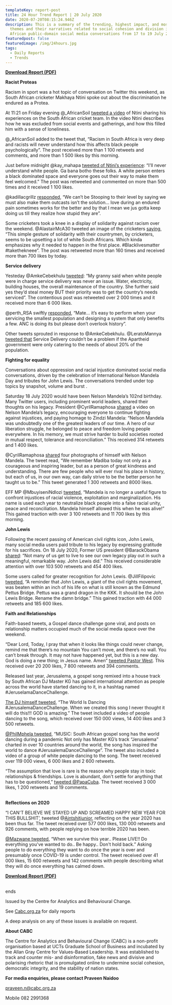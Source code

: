 ```yaml
---
templateKey: report-post
title: 24 Hour Trend Report | 20 July 2020
date: 2020-07-20T08:15:24.946Z
description: This is a summary of the trending, highest impact, and most active
  themes and their narratives related to social cohesion and division in South
  African public-domain social media conversations from 17 to 19 July 2020.
featuredpost: false
featuredimage: /img/24hours.jpg
tags:
  - Daily Reports
  - Trends
---
```

**[Download Report (PDF)](https://drive.google.com/u/0/uc?id=1rSdlZUDE9UMC8052zRkQ9GfVB77es-8h&export=download)**

**Racist Proteas**

Racism in sport was a hot topic of conversation on Twitter this weekend, as South African cricketer Makhaya Ntini spoke out about the discrimination he endured as a Protea.

At 11:21 on Friday evening @_AfricanSoil [tweeted a video](https://twitter.com/_AfricanSoil/status/1284055692039598080) of Ntini sharing his experiences on the South African cricket team. In the video Ntini describes how he was excluded from social events and gatherings, and how this filled him with a sense of loneliness.

@_AfricanSoil added to the tweet that, “Racism in South Africa is very deep and racists will never understand how this affects black people psychologically”. The post received more than 1 100 retweets and comments, and more than 1 500 likes by this morning.

Just before midnight @kay_mahapa [tweeted of Ntini’s experience](https://twitter.com/kay_mahapa/status/1284065115600560129): “I'll never understand white people. Ga bana botho these folks. A white person enters a black dominated space and everyone goes out their way to make them feel welcomed.” The post was retweeted and commented on more than 500 times and it received 1 100 likes.

@kadillacgrillz [responded](https://twitter.com/kadillacgrillz/status/1284066547519102977), “We can’t be Stooping to their level by saying we must also make them outcasts isn’t the solution... love during an endured pain sometimes works for the better and by that I mean we jus gotta keep doing us till they realize how stupid they are”.

Some cricketers took a knee in a display of solidarity against racism over the weekend. @AlastairMcA30 tweeted an image of the cricketers [saying](https://twitter.com/AlastairMcA30/status/1284554566101430272), “This simple gesture of solidarity with their countrymen, by cricketers, seems to be upsetting a lot of white South Africans. Which kinda emphasizes why it needed to happen in the first place. #Blacklivesmatter #takethekneee”. The post was retweeted more than 160 times and received more than 700 likes by today.

**Service delivery**

Yesteday @AmkeCebekhulu [tweeted](https://twitter.com/AmkeCebekhulu/status/1284800411552153601): “My granny said when white people were in charge service delivery was never an issue. Water, electricity, building houses, the overall maintenance of the country. She further said yes they’d steal money BUT their priority was to get the country’s needs serviced”. The contentious post was retweeted over 2 000 times and it received more than 6 000 likes.

@perth_RSA swiftly [responded](https://twitter.com/perth_rsa/status/1284893339779833859), “Mate... it’s easy to perform when your servicing the smallest population and designing a system that only benefits a few. ANC is doing its but please don’t overlook history”.

Other tweets sprouted in response to @AmkeCebekhulu. @LeratoMannya [tweeted that](https://twitter.com/LeratoMannya/status/1284859731056766977) Service Delivery couldn’t be a problem if the Apartheid government were only catering to the needs of about 20% of the population.

**Fighting for equality**

Conversations about oppression and racial injustice dominated social media conversations, driven by the celebration of International Nelson Mandela Day and tributes for John Lewis. The conversations trended under top topics by snapshot, volume and burst .

Saturday 18 July 2020 would have been Nelson Mandela’s 102nd birthday. Many Twitter users, including prominent world leaders, shared their thoughts on his legacy. President @CyrilRamaphosa [shared](https://twitter.com/CyrilRamaphosa/status/1284520076218163205) a video on Nelson Mandela’s legacy, encouraging everyone to continue fighting against injustices, and paying homage to Zindzi Mandela: “Nelson Mandela was undoubtedly one of the greatest leaders of our time. A hero of our liberation struggle, he belonged to peace and freedom loving people everywhere. In his memory, we must strive harder to build societies rooted in mutual respect, tolerance and reconciliation.” This received 314 retweets and 1 400 likes.

@CyrilRamaphosa [shared](https://twitter.com/CyrilRamaphosa/status/1284530822880657408) four photographs of himself with Nelson Mandela. The tweet read, “We remember Madiba today not only as a courageous and inspiring leader, but as a person of great kindness and understanding. There are few people who will ever rival his place in history, but each of us, in our own way, can daily strive to be the better person he taught us to be.” This tweet generated 1 300 retweets and 8000 likes.

EFF MP @MbuyiseniNdlozi [tweeted](https://twitter.com/MbuyiseniNdlozi/status/1284414004992122880), “Mandela is no longer a useful figure to confront injustices of racial violence, exploitation and marginalization. His name is used each year to neutralize black people into a false racial unity, peace and reconciliation. Mandela himself allowed this when he was alive!” This gained traction with over 3 100 retweets and 11 700 likes by this morning.

**John Lewis**

Following the recent passing of American civil rights icon, John Lewis, many social media users paid tribute to his legacy by expressing gratitude for his sacrifices. On 18 July 2020, Former US president @BarackObama [shared](https://twitter.com/BarackObama/status/1284358592083169280): “Not many of us get to live to see our own legacy play out in such a meaningful, remarkable way. John Lewis did.” This received considerable attention with over 103 500 retweets and 454 400 likes.

Some users called for greater recognition for John Lewis. @JillFilipovic [tweeted](https://twitter.com/JillFilipovic/status/1284339638103093254), “A reminder that John Lewis, a giant of the civil rights movement, was beaten within an inch of his life on what is still known as the Edmund Pettus Bridge. Pettus was a grand dragon in the KKK. It should be the John Lewis Bridge. Rename the damn bridge.” This gained traction with 44 000 retweets and 185 600 likes.

**Faith and Relationships**

Faith-based tweets, a Gospel dance challenge gone viral, and posts on relationship matters occupied much of the social media space over the weekend. 

“Dear Lord, Today, I pray that when it looks like things could never change, remind me that there’s no mountain You can’t move, and there’s no wall. You can’t break through. It may not have happened yet, but this is a new day. God is doing a new thing; in Jesus name. Amen” [tweeted Pastor West](https://twitter.com/Pastor__West/status/1284473035714682880). This received over 20 200 likes, 7 800 retweets and 394 comments.

Released last year, Jerusalema, a gospel song remixed into a house track by South African DJ Master KG has gained international attention as people across the world have started dancing to it, in a hashtag named #JeruselamaDanceChallenge.

[The DJ himself tweeted](https://twitter.com/MasterKGsa/status/1284544395640004609), “The World Is Dancing #JerusalemaDanceChallenge. When we created this song I never thought it will do this!!! GOD is amazing.” The tweet included a video of people dancing to the song, which received over 150 000 views, 14 400 likes and 3 500 retweets.

[@PhilMphela tweeted](https://twitter.com/PhilMphela/status/1284196399198998530), “MUSIC: South African gospel song has the world dancing during a pandemic Not only has Master KG’s track “Jerusalema” charted in over 10 countries around the world, the song has inspired the world to dance #JerusalemaDanceChallenge”. The tweet also included a video of a group of white people dancing to the song. The tweet received over 119 000 views, 6 000 likes and 2 600 retweets.

“The assumption that love is rare is the reason why people stay in toxic relationships & friendships. Love is abundant, don't settle for anything that has to be questioned,” [tweeted @PapaCuba](https://twitter.com/ThaboBluebird/status/1284808994633273345). The tweet received 3 000 likes, 1 200 retweets and 19 comments.

\
**Reflections on 2020**

“I CAN'T BELIEVE WE STAYED UP AND SCREAMED HAPPY NEW YEAR FOR THIS BULLSHIT’, tweeted @[Aintshitjunior](https://twitter.com/Aintshitjunior/status/1284725270897995783), reflecting on the year 2020 has been thus far. The tweet received over 577 000 likes, 130 000 retweets and 926 comments, with people replying on how terrible 2020 has been.

[@Mazwane tweeted](https://twitter.com/zee_honey/status/1284165113822547969), “When we survive this year.. Please LIVE!! Do everything you've wanted to do.. Be happy.. Don't hold back.” Asking people to do everything they want to do once the year is over and presumably once COVID-19 is under control. The tweet received over 41 000 likes, 15 600 retweets and 142 comments with people describing what they will do once everything has calmed down.

**[Download Report (PDF)](https://drive.google.com/u/0/uc?id=1rSdlZUDE9UMC8052zRkQ9GfVB77es-8h&export=download)**

\
ends

Issued by the Centre for Analytics and Behavioural Change.

See [Cabc.org.za](http://cabc.org.za/) for daily reports

A deep analysis on any of these issues is available on request.

**About CABC**

The Centre for Analytics and Behavioural Change (CABC) is a non-profit organisation based at UCTs Graduate School of Business and incubated by the Allan Gray Centre for Values-Based Leadership. It was established to track and counter mis- and disinformation, fake news and divisive and polarising rhetoric that is promulgated online to undermine social cohesion, democratic integrity, and the stability of nation states.

**For media enquiries, please contact Praveen Naidoo**

[praveen.n@cabc.org.za](mailto:praveennaidoo123@gmail.com)

Mobile 082 2991368